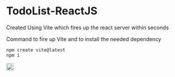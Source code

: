 ﻿# TodoList-ReactJS

Created Using Vite which fires up the react server within seconds

Command to fire up Vite and to install the needed dependency</br>

```
npm create vite@latest
npm i
```

<img src="https://vitejs.dev/logo.svg" height=20px width=20px> 
